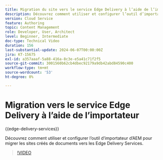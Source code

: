 ```yaml
---
title: Migration du site vers le service Edge Delivery à l’aide de l’importateur
description: Découvrez comment utiliser et configurer l’outil d’importateur d’AEM pour migrer des sites vers des Edge Delivery Services.
version: Cloud Service
feature: Authoring
topic: Content Management
role: Developer, User, Architect
level: Beginner, Intermediate
doc-type: Technical Video
duration: 156
last-substantial-update: 2024-06-07T00:00:00Z
jira: KT-15675
exl-id: a357aaaf-5a88-416a-8c3e-e5a41c71f2f5
source-git-commit: 3001560b62cb4dbec92179a9db42abd84590c400
workflow-type: tm+mt
source-wordcount: '53'
ht-degree: 0%

---
```


# Migration vers le service Edge Delivery à l’aide de l’importateur

{{edge-delivery-services}}

Découvrez comment utiliser et configurer l’outil d’importateur d’AEM pour migrer les sites créés de documents vers les Edge Delivery Services.

>[!VIDEO](https://video.tv.adobe.com/v/3429595/?learn=on)
